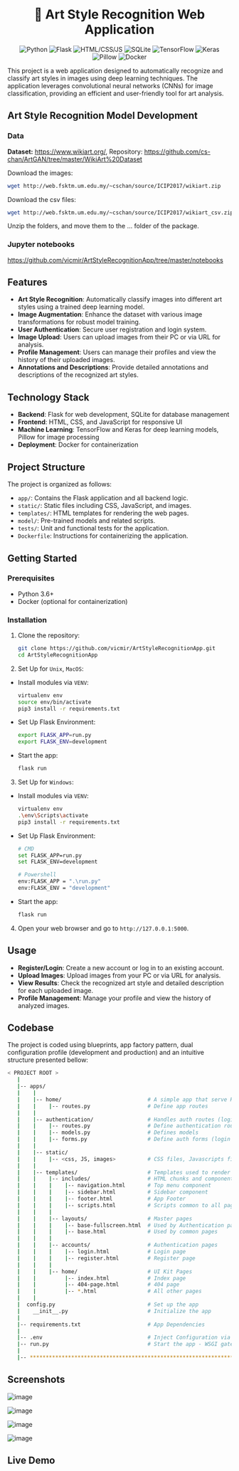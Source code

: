 <!--# 🎨 Art Style Recognition Web Application-->

<h1 align="center">🎨 Art Style Recognition Web Application</h1>

<p align="center"> <img src="https://img.shields.io/badge/Python-3776AB?style=for-the-badge&logo=python&logoColor=white" alt="Python" /> <img src="https://img.shields.io/badge/Flask-000000?style=for-the-badge&logo=flask&logoColor=white" alt="Flask" /> <img src="https://img.shields.io/badge/HTML%2F CSS %2F JS-F7DF1E?style=for-the-badge&logo=javascript&logoColor=000000" alt="HTML/CSS/JS" /> <img src="https://img.shields.io/badge/SQLite-003B57?style=for-the-badge&logo=sqlite&logoColor=white" alt="SQLite" /> <img src="https://img.shields.io/badge/TensorFlow-FF6F00?style=for-the-badge&logo=tensorflow&logoColor=white" alt="TensorFlow" /> <img src="https://img.shields.io/badge/Keras-D00000?style=for-the-badge&logo=keras&logoColor=white" alt="Keras" /> <img src="https://img.shields.io/badge/Pillow-3776AB?style=for-the-badge&logo=python&logoColor=white" alt="Pillow" /> <img src="https://img.shields.io/badge/Docker-2496ED?style=for-the-badge&logo=docker&logoColor=white" alt="Docker" /> </p>

This project is a web application designed to automatically recognize and classify art styles in images using deep learning techniques. The application leverages convolutional neural networks (CNNs) for image classification, providing an efficient and user-friendly tool for art analysis.


## Art Style Recognition Model Development

### Data

**Dataset:** https://www.wikiart.org/, Repository: https://github.com/cs-chan/ArtGAN/tree/master/WikiArt%20Dataset

Download the images:

```sh
wget http://web.fsktm.um.edu.my/~cschan/source/ICIP2017/wikiart.zip
```

Download the csv files:

```sh
wget http://web.fsktm.um.edu.my/~cschan/source/ICIP2017/wikiart_csv.zip
```

Unzip the folders, and move them to the ... folder of the package.

### Jupyter notebooks

https://github.com/vicmir/ArtStyleRecognitionApp/tree/master/notebooks

## Features

- **Art Style Recognition**: Automatically classify images into different art styles using a trained deep learning model.
- **Image Augmentation**: Enhance the dataset with various image transformations for robust model training.
- **User Authentication**: Secure user registration and login system.
- **Image Upload**: Users can upload images from their PC or via URL for analysis.
- **Profile Management**: Users can manage their profiles and view the history of their uploaded images.
- **Annotations and Descriptions**: Provide detailed annotations and descriptions of the recognized art styles.

## Technology Stack

- **Backend**: Flask for web development, SQLite for database management
- **Frontend**: HTML, CSS, and JavaScript for responsive UI
- **Machine Learning**: TensorFlow and Keras for deep learning models, Pillow for image processing
- **Deployment**: Docker for containerization

## Project Structure

The project is organized as follows:
- `app/`: Contains the Flask application and all backend logic.
- `static/`: Static files including CSS, JavaScript, and images.
- `templates/`: HTML templates for rendering the web pages.
- `model/`: Pre-trained models and related scripts.
- `tests/`: Unit and functional tests for the application.
- `Dockerfile`: Instructions for containerizing the application.

## Getting Started

### Prerequisites

- Python 3.6+
- Docker (optional for containerization)

### Installation

1. Clone the repository:

   ```sh
   git clone https://github.com/vicmir/ArtStyleRecognitionApp.git
   cd ArtStyleRecognitionApp
   ```

2. Set Up for `Unix`, `MacOS`:

- Install modules via `VENV`:

   ```sh
   virtualenv env
   source env/bin/activate
   pip3 install -r requirements.txt
   ```

- Set Up Flask Environment:

   ```sh
   export FLASK_APP=run.py
   export FLASK_ENV=development
   ```

- Start the app:

   ```sh
   flask run
   ```
   
3. Set Up for `Windows`:

- Install modules via `VENV`:

   ```sh
   virtualenv env
   .\env\Scripts\activate
   pip3 install -r requirements.txt
   ```

- Set Up Flask Environment:

   ```sh
   # CMD
   set FLASK_APP=run.py
   set FLASK_ENV=development
   
   # Powershell
   env:FLASK_APP = ".\run.py"
   env:FLASK_ENV = "development"
   ```

- Start the app:

   ```sh
   flask run
   ```

4. Open your web browser and go to `http://127.0.0.1:5000`.

## Usage

- **Register/Login**: Create a new account or log in to an existing account.
- **Upload Images**: Upload images from your PC or via URL for analysis.
- **View Results**: Check the recognized art style and detailed description for each uploaded image.
- **Profile Management**: Manage your profile and view the history of analyzed images.

## Codebase

The project is coded using blueprints, app factory pattern, dual configuration profile (development and production) and an intuitive structure presented bellow:

```bash
< PROJECT ROOT >
   |
   |-- apps/
   |    |
   |    |-- home/                           # A simple app that serve HTML files
   |    |    |-- routes.py                  # Define app routes
   |    |
   |    |-- authentication/                 # Handles auth routes (login and register)
   |    |    |-- routes.py                  # Define authentication routes  
   |    |    |-- models.py                  # Defines models  
   |    |    |-- forms.py                   # Define auth forms (login and register) 
   |    |
   |    |-- static/
   |    |    |-- <css, JS, images>          # CSS files, Javascripts files
   |    |
   |    |-- templates/                      # Templates used to render pages
   |    |    |-- includes/                  # HTML chunks and components
   |    |    |    |-- navigation.html       # Top menu component
   |    |    |    |-- sidebar.html          # Sidebar component
   |    |    |    |-- footer.html           # App Footer
   |    |    |    |-- scripts.html          # Scripts common to all pages
   |    |    |
   |    |    |-- layouts/                   # Master pages
   |    |    |    |-- base-fullscreen.html  # Used by Authentication pages
   |    |    |    |-- base.html             # Used by common pages
   |    |    |
   |    |    |-- accounts/                  # Authentication pages
   |    |    |    |-- login.html            # Login page
   |    |    |    |-- register.html         # Register page
   |    |    |
   |    |    |-- home/                      # UI Kit Pages
   |    |         |-- index.html            # Index page
   |    |         |-- 404-page.html         # 404 page
   |    |         |-- *.html                # All other pages
   |    |    
   |  config.py                             # Set up the app
   |    __init__.py                         # Initialize the app
   |
   |-- requirements.txt                     # App Dependencies
   |
   |-- .env                                 # Inject Configuration via Environment
   |-- run.py                               # Start the app - WSGI gateway
   |
   |-- ************************************************************************
```

## Screenshots

![image](https://github.com/vicmir/ArtStyleRecognitionApp/assets/79836020/50a43483-da02-45fb-b340-8111e7e9c403)

![image](https://github.com/vicmir/ArtStyleRecognitionApp/assets/79836020/c03a3e1c-a948-4600-be94-6e9a63217914)

![image](https://github.com/vicmir/ArtStyleRecognitionApp/assets/79836020/8f8367d2-040a-41d1-b0a2-e59e949134ce)

![image](https://github.com/vicmir/ArtStyleRecognitionApp/assets/79836020/a8a0bbc7-4f4b-41fa-97b5-8b1a0a8f12c3)

## Live Demo
